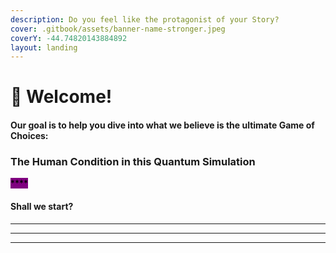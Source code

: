 ```yaml
---
description: Do you feel like the protagonist of your Story?
cover: .gitbook/assets/banner-name-stronger.jpeg
coverY: -44.74820143884892
layout: landing
---
```


# 🖤 Welcome!



#### Our goal is to help you dive into what we believe is the ultimate Game of Choices: ‍



### &#x20;**The Human Condition in this Quantum Simulation**

<mark style="background-color:purple;">****</mark>

#### **Shall we start?**&#x20;

****

****

****
